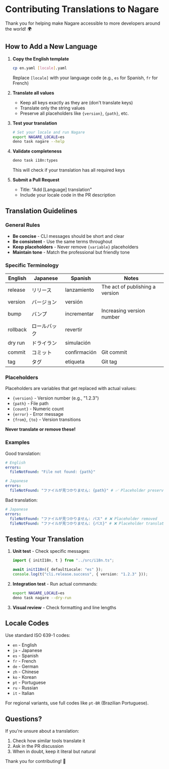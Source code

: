 # Contributing Translations to Nagare

Thank you for helping make Nagare accessible to more developers around the world! 🌍

## How to Add a New Language

1. **Copy the English template**
   ```bash
   cp en.yaml [locale].yaml
   ```
   Replace `[locale]` with your language code (e.g., `es` for Spanish, `fr` for French)

2. **Translate all values**
   - Keep all keys exactly as they are (don't translate keys)
   - Translate only the string values
   - Preserve all placeholders like `{version}`, `{path}`, etc.

3. **Test your translation**
   ```bash
   # Set your locale and run Nagare
   export NAGARE_LOCALE=es
   deno task nagare --help
   ```

4. **Validate completeness**
   ```bash
   deno task i18n:types
   ```
   This will check if your translation has all required keys

5. **Submit a Pull Request**
   - Title: "Add [Language] translation"
   - Include your locale code in the PR description

## Translation Guidelines

### General Rules

- **Be concise** - CLI messages should be short and clear
- **Be consistent** - Use the same terms throughout
- **Keep placeholders** - Never remove `{variable}` placeholders
- **Maintain tone** - Match the professional but friendly tone

### Specific Terminology

| English  | Japanese     | Spanish      | Notes                           |
| -------- | ------------ | ------------ | ------------------------------- |
| release  | リリース     | lanzamiento  | The act of publishing a version |
| version  | バージョン   | versión      |                                 |
| bump     | バンプ       | incrementar  | Increasing version number       |
| rollback | ロールバック | revertir     |                                 |
| dry run  | ドライラン   | simulación   |                                 |
| commit   | コミット     | confirmación | Git commit                      |
| tag      | タグ         | etiqueta     | Git tag                         |

### Placeholders

Placeholders are variables that get replaced with actual values:

- `{version}` - Version number (e.g., "1.2.3")
- `{path}` - File path
- `{count}` - Numeric count
- `{error}` - Error message
- `{from}`, `{to}` - Version transitions

**Never translate or remove these!**

### Examples

Good translation:

```yaml
# English
errors:
  fileNotFound: "File not found: {path}"

# Japanese
errors:
  fileNotFound: "ファイルが見つかりません: {path}" # ✅ Placeholder preserved
```

Bad translation:

```yaml
# Japanese
errors:
  fileNotFound: "ファイルが見つかりません: パス" # ❌ Placeholder removed
  fileNotFound: "ファイルが見つかりません: {パス}" # ❌ Placeholder translated
```

## Testing Your Translation

1. **Unit test** - Check specific messages:
   ```typescript
   import { initI18n, t } from "../src/i18n.ts";

   await initI18n({ defaultLocale: "es" });
   console.log(t("cli.release.success", { version: "1.2.3" }));
   ```

2. **Integration test** - Run actual commands:
   ```bash
   export NAGARE_LOCALE=es
   deno task nagare --dry-run
   ```

3. **Visual review** - Check formatting and line lengths

## Locale Codes

Use standard ISO 639-1 codes:

- `en` - English
- `ja` - Japanese
- `es` - Spanish
- `fr` - French
- `de` - German
- `zh` - Chinese
- `ko` - Korean
- `pt` - Portuguese
- `ru` - Russian
- `it` - Italian

For regional variants, use full codes like `pt-BR` (Brazilian Portuguese).

## Questions?

If you're unsure about a translation:

1. Check how similar tools translate it
2. Ask in the PR discussion
3. When in doubt, keep it literal but natural

Thank you for contributing! 🙏
